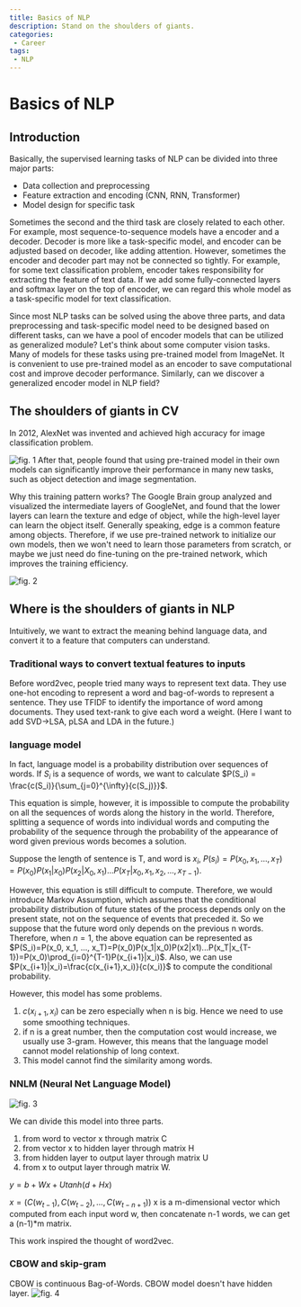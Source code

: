 ```yaml
---
title: Basics of NLP
description: Stand on the shoulders of giants.
categories:
 - Career
tags:
 - NLP
---
```

# Basics of NLP
## Introduction
Basically, the supervised learning tasks of NLP can be divided into three major parts:

* Data collection and preprocessing
* Feature extraction and encoding (CNN, RNN, Transformer)
* Model design for specific task

Sometimes the second and the third task are closely related to each other. For example, most sequence-to-sequence models have a encoder and a decoder. Decoder is more like a task-specific model, and encoder can be adjusted based on decoder, like adding attention.
However, sometimes the encoder and decoder part may not be connected so tightly. For example, for some text classification problem, encoder takes responsibility for extracting the feature of text data. If we add some fully-connected layers and softmax layer on the top of encoder, we can regard this whole model as a task-specific model for text classification.

Since most NLP tasks can be solved using the above three parts, and data preprocessing and task-specific model need to be designed based on different tasks, can we have a pool of encoder models that can be utilized as generalized module? Let's think about some computer vision tasks. Many of models for these tasks using pre-trained model from ImageNet. It is convenient to use pre-trained model as an encoder to save computational cost and improve decoder performance. Similarly, can we discover a generalized encoder model in NLP field?

## The shoulders of giants in CV
In 2012, AlexNet was invented and achieved high accuracy for image classification problem.

![fig. 1](https://cdn-images-1.medium.com/max/1536/1*qyc21qM0oxWEuRaj-XJKcw.png)
After that, people found that using pre-trained model in their own models can significantly improve their performance in many new tasks, such as object detection and image segmentation.

Why this training pattern works? The Google Brain group analyzed and visualized the intermediate layers of GoogleNet, and found that the lower layers can learn the texture and edge of object, while the high-level layer can learn the object itself. Generally speaking, edge is a common feature among objects. Therefore, if we use pre-trained network to initialize our own models, then we won't need to learn those parameters from scratch, or maybe we just need do fine-tuning on the pre-trained network, which improves the training efficiency.

![fig. 2](https://1.bp.blogspot.com/-icbxyuiDoA0/WgEivsyFIgI/AAAAAAAACKo/jsfMgFlfiVA233zXg8xAH3ZAKOchgLb-wCLcBGAs/s1600/image4.png)

## Where is the shoulders of giants in NLP
Intuitively, we want to extract the meaning behind language data, and convert it to a feature that computers can understand.

### Traditional ways to convert textual features to inputs
Before word2vec, people tried many ways to represent text data. They use one-hot encoding to represent a word and bag-of-words to represent a sentence. They use TFIDF to identify the importance of word among documents. They used text-rank to give each word a weight.
(Here I want to add SVD->LSA, pLSA and LDA in the future.)

### language model
In fact, language model is a probability distribution over sequences of words. If $S_i$ is a sequence of words, we want to calculate $P(S_i) = \frac{c(S_i)}{\sum_{j=0}^{\infty}{c(S_j)}}$.

This equation is simple, however, it is impossible to compute the probability on all the sequences of words along the history in the world. Therefore, splitting a sequence of words into individual words and computing the probability of the sequence through the probability of the appearance of word given previous words becomes a solution.

Suppose the length of sentence is T, and word is $x_i$, $P(s_i)=P(x_0, x_1, ..., x_T) = P(x_0)P(x_1|x_0)P(x_2|X_0,x_1)...P(x_T|x_0,x_1,x_2,...,x_{T-1})$.

However, this equation is still difficult to compute. Therefore, we would introduce Markov Assumption, which assumes that the conditional probability distribution of future states of the process depends only on the present state, not on the sequence of events that preceded it. So we suppose that the future word only depends on the previous n words. Therefore, when $n =1$, the above equation can be represented as $P(S_i)=P(x_0, x_1, ..., x_T)=P(x_0)P(x_1|x_0)P(x2|x1)...P(x_T|x_{T-1})=P(x_0)\prod_{i=0}^{T-1}P(x_{i+1}|x_i)$. Also, we can use $P(x_{i+1}|x_i)=\frac{c(x_{i+1},x_i)}{c(x_i)}$ to compute the conditional probability.

However, this model has some problems.

1. $c(x_{i+1},x_i)$ can be zero especially when n is big. Hence we need to use some smoothing techniques.
2. if n is a great number, then the computation cost would increase, we usually use 3-gram. However, this means that the language model cannot model relationship of long context.
3. This model cannot find the similarity among words.

### NNLM (Neural Net Language Model)

![fig. 3](https://image.slidesharecdn.com/pijili-dl-tm-140903201552-phpapp01/95/deep-neural-networks-nlp-text-mining-11-638.jpg?cb=1409775526)

We can divide this model into three parts.

1. from word to vector x through matrix C
2. from vector x to hidden layer through matrix H
3. from hidden layer to output layer through matrix U
4. from x to output layer through matrix W.

$y = b + Wx + Utanh(d + Hx)$

$x = (C(w_{t-1}), C(w_{t-2}), ..., C(w_{t-n+1}))$
x is a m-dimensional vector which computed from each input word w, then concatenate n-1 words, we can get a (n-1)*m matrix.

This work inspired the thought of word2vec.

### CBOW and skip-gram
CBOW is continuous Bag-of-Words. CBOW model doesn't have hidden layer.
![fig. 4](https://lilianweng.github.io/lil-log/assets/images/word2vec-cbow.png)